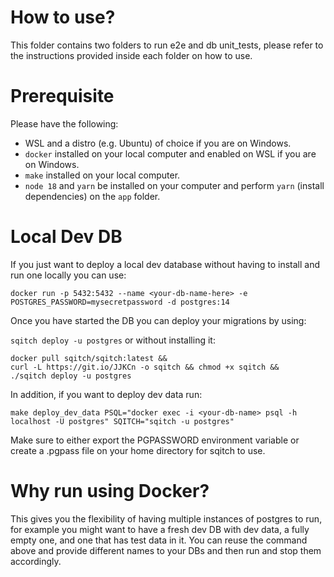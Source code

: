 # How to use?

This folder contains two folders to run e2e and db unit_tests, please refer to the instructions provided inside each folder on how to use.

# Prerequisite

Please have the following:

- WSL and a distro (e.g. Ubuntu) of choice if you are on Windows.
- `docker` installed on your local computer and enabled on WSL if you are on Windows.
- `make` installed on your local computer.
- `node 18` and `yarn` be installed on your computer and perform `yarn` (install dependencies) on the `app` folder.

# Local Dev DB

If you just want to deploy a local dev database without having to install and run one locally you can use:

`docker run -p 5432:5432 --name <your-db-name-here> -e POSTGRES_PASSWORD=mysecretpassword -d postgres:14`

Once you have started the DB you can deploy your migrations by using:

`sqitch deploy -u postgres` or without installing it:

```
docker pull sqitch/sqitch:latest &&
curl -L https://git.io/JJKCn -o sqitch && chmod +x sqitch &&
./sqitch deploy -u postgres
```

In addition, if you want to deploy dev data run:

`make deploy_dev_data PSQL="docker exec -i <your-db-name> psql -h localhost -U postgres" SQITCH="sqitch -u postgres"`

Make sure to either export the PGPASSWORD environment variable or create a .pgpass file on your home directory for sqitch to use.

# Why run using Docker?

This gives you the flexibility of having multiple instances of postgres to run, for example you might want to have a fresh dev DB with dev data, a fully empty one, and one that has test data in it. You can reuse the command above and provide different names to your DBs and then run and stop them accordingly.
